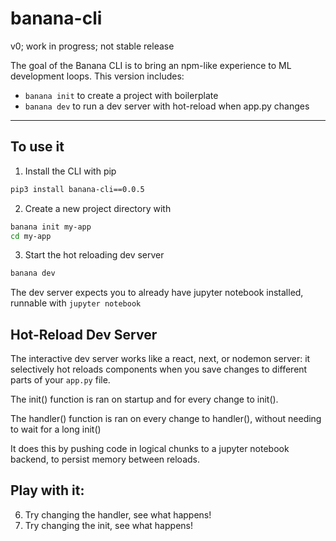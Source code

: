 # banana-cli
v0; work in progress; not stable release

The goal of the Banana CLI is to bring an npm-like experience to ML development loops. 
This version includes:
- `banana init` to create a project with boilerplate
- `banana dev` to run a dev server with hot-reload when app.py changes

---

## To use it

1. Install the CLI with pip
```bash
pip3 install banana-cli==0.0.5
```

2. Create a new project directory with 
```bash
banana init my-app
cd my-app
```
3. Start the hot reloading dev server
```bash
banana dev
```
The dev server expects you to already have jupyter notebook installed, runnable with `jupyter notebook`

## Hot-Reload Dev Server

The interactive dev server works like a react, next, or nodemon server: it selectively hot reloads components when you save changes to different parts of your `app.py` file.

The init() function is ran on startup and for every change to init().

The handler() function is ran on every change to handler(), without needing to wait for a long init()

It does this by pushing code in logical chunks to a jupyter notebook backend, to persist memory between reloads.

## Play with it:

6. Try changing the handler, see what happens!
7. Try changing the init, see what happens!